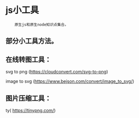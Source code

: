 # js小工具


        原生js和原生node知识点集合。

## 部分小工具方法。

## 在线转图工具：

svg to png (https://cloudconvert.com/svg-to-png)
       
image to svg (https://www.bejson.com/convert/image_to_svg/)

## 图片压缩工具：

ty(  https://tinypng.com/)
